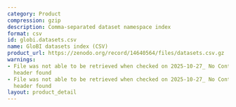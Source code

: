 ```yaml
---
category: Product
compression: gzip
description: Comma-separated dataset namespace index
format: csv
id: globi.datasets.csv
name: GloBI datasets index (CSV)
product_url: https://zenodo.org/record/14640564/files/datasets.csv.gz
warnings:
- File was not able to be retrieved when checked on 2025-10-27_ No Content-Length
  header found
- File was not able to be retrieved when checked on 2025-10-27_ No Content-Length
  header found
layout: product_detail
---
```

